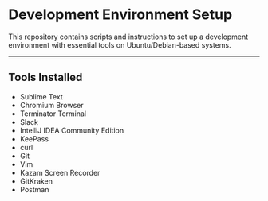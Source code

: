 # Development Environment Setup

This repository contains scripts and instructions to set up a development environment with essential tools on Ubuntu/Debian-based systems.

---

## Tools Installed

- Sublime Text
- Chromium Browser
- Terminator Terminal
- Slack
- IntelliJ IDEA Community Edition
- KeePass
- curl
- Git
- Vim
- Kazam Screen Recorder
- GitKraken
- Postman
